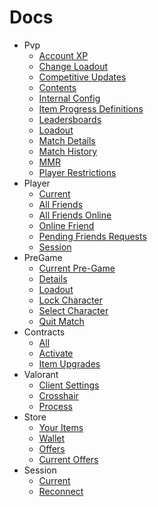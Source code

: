 # Docs

- Pvp
    - [Account XP](https://github.com/igorwessel/tree/master/docs/Pvp/accountXp.md)
    - [Change Loadout](https://github.com/igorwessel/tree/master/docs/Pvp/changeLoadout.md)
    - [Competitive Updates](https://github.com/igorwessel/tree/master/docs/Pvp/competitiveUpdates.md)
    - [Contents](https://github.com/igorwessel/tree/master/docs/Pvp/contents.md)
    - [Internal Config](https://github.com/igorwessel/tree/master/docs/Pvp/internalConfig.md)
    - [Item Progress Definitions](https://github.com/igorwessel/tree/master/docs/Pvp/itemProgressDefinitions.md)
    - [Leadersboards](https://github.com/igorwessel/tree/master/docs/Pvp/leadersboards.md)
    - [Loadout](https://github.com/igorwessel/tree/master/docs/Pvp/loadout.md)
    - [Match Details](https://github.com/igorwessel/tree/master/docs/Pvp/matchDetails.md)
    - [Match History](https://github.com/igorwessel/tree/master/docs/Pvp/matchHistory.md)
    - [MMR](https://github.com/igorwessel/tree/master/docs/Pvp/mmr.md)
    - [Player Restrictions](https://github.com/igorwessel/tree/master/docs/Pvp/playerRestrictions.md)
- Player
    - [Current](https://github.com/igorwessel/tree/master/docs/Player/current.md)
    - [All Friends](https://github.com/igorwessel/tree/master/docs/Player/allFriends.md)
    - [All Friends Online](https://github.com/igorwessel/tree/master/docs/Player/allFriendsOnline.md)
    - [Online Friend](https://github.com/igorwessel/tree/master/docs/Player/onlineFriend.md)
    - [Pending Friends Requests](https://github.com/igorwessel/tree/master/docs/Player/pendingFriendsRequests.md)
    - [Session](https://github.com/igorwessel/tree/master/docs/Player/session.md)
- PreGame
    - [Current Pre-Game](https://github.com/igorwessel/tree/master/docs/PreGame/current.md)
    - [Details](https://github.com/igorwessel/tree/master/docs/PreGame/details.md)
    - [Loadout](https://github.com/igorwessel/tree/master/docs/PreGame/loadout.md)
    - [Lock Character](https://github.com/igorwessel/tree/master/docs/PreGame/lockCharacter.md)
    - [Select Character](https://github.com/igorwessel/tree/master/docs/PreGame/selectCharacter.md)
    - [Quit Match](https://github.com/igorwessel/tree/master/docs/PreGame/quitMatch.md)
- Contracts
    - [All](https://github.com/igorwessel/tree/master/docs/Contracts/all.md)
    - [Activate](https://github.com/igorwessel/tree/master/docs/Contracts/activate.md)
    - [Item Upgrades](https://github.com/igorwessel/tree/master/docs/Contracts/upgrades.md)
- Valorant
    - [Client Settings](https://github.com/igorwessel/tree/master/docs/Valorant/clientSettings.md)
    - [Crosshair](https://github.com/igorwessel/tree/master/docs/Valorant/crossHair.md)
    - [Process](https://github.com/igorwessel/tree/master/docs/Valorant/process.md)
- Store
    - [Your Items](https://github.com/igorwessel/tree/master/docs/Store/yourItems.md)
    - [Wallet](https://github.com/igorwessel/tree/master/docs/Store/wallet.md)
    - [Offers](https://github.com/igorwessel/tree/master/docs/Store/offers.md)
    - [Current Offers](https://github.com/igorwessel/tree/master/docs/Store/currentOffers.md)
- Session
    - [Current](https://github.com/igorwessel/tree/master/docs/Session/current.md)
    - [Reconnect](https://github.com/igorwessel/tree/master/docs/Session/reconnect.md)